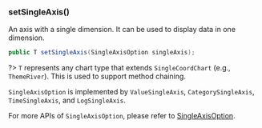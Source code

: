 ### setSingleAxis()

An axis with a single dimension. It can be used to display data in one dimension.

```java
public T setSingleAxis(SingleAxisOption singleAxis);
```

?> `T` represents any chart type that extends `SingleCoordChart` (e.g., `ThemeRiver`). This is used to support method chaining.

`SingleAxisOption` is implemented by `ValueSingleAxis`, `CategorySingleAxis`, `TimeSingleAxis`, and `LogSingleAxis`.

For more APIs of `SingleAxisOption`, please refer to [SingleAxisOption](component-apis/single-axis-option).
